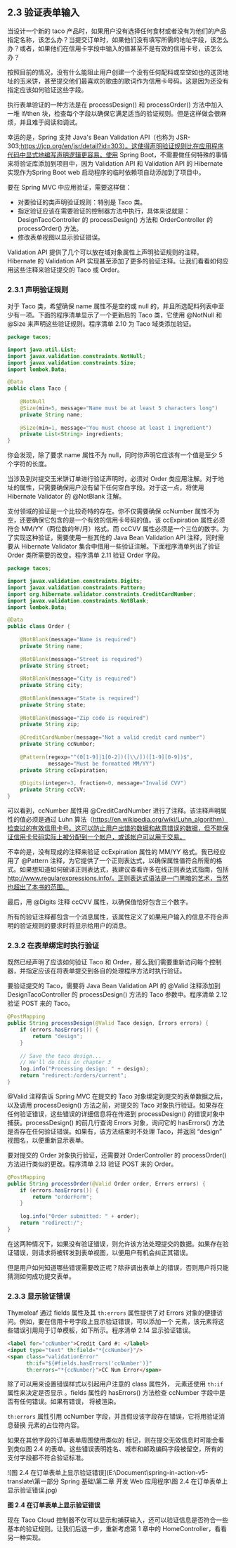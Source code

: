 ## 2.3 验证表单输入

当设计一个新的 taco 产品时，如果用户没有选择任何食材或者没有为他们的产品指定名称，该怎么办？当提交订单时，如果他们没有填写所需的地址字段，该怎么办？或者，如果他们在信用卡字段中输入的值甚至不是有效的信用卡号，该怎么办？

按照目前的情况，没有什么能阻止用户创建一个没有任何配料或空空如也的送货地址的玉米饼，甚至提交他们最喜欢的歌曲的歌词作为信用卡号码。这是因为还没有指定应该如何验证这些字段。

执行表单验证的一种方法是在 processDesign() 和 processOrder() 方法中加入一堆 if/then 块，检查每个字段以确保它满足适当的验证规则。但是这样做会很麻烦，并且难于阅读和调试。

幸运的是，Spring 支持 Java's Bean Validation API（也称为 JSR-303;https://jcp.org/en/jsr/detail?id=303）。这使得声明验证规则比在应用程序代码中显式地编写声明逻辑更容易。使用 Spring Boot，不需要做任何特殊的事情来将验证库添加到项目中，因为 Validation API 和 Validation API 的 Hibernate 实现作为Spring Boot web 启动程序的临时依赖项自动添加到了项目中。

要在 Spring MVC 中应用验证，需要这样做：

- 对要验证的类声明验证规则：特别是 Taco 类。
- 指定验证应该在需要验证的控制器方法中执行，具体来说就是：DesignTacoController 的 processDesign() 方法和 OrderController 的 processOrder() 方法。
- 修改表单视图以显示验证错误。

Validation API 提供了几个可以放在域对象属性上声明验证规则的注释。Hibernate 的 Validation API 实现甚至添加了更多的验证注释。让我们看看如何应用这些注释来验证提交的 Taco 或 Order。

### 2.3.1 声明验证规则

对于 Taco 类，希望确保 name 属性不是空的或 null 的，并且所选配料列表中至少有一项。下面的程序清单显示了一个更新后的 Taco 类，它使用 @NotNull 和 @Size 来声明这些验证规则。程序清单 2.10 为 Taco 域类添加验证。

```java
package tacos;

import java.util.List;
import javax.validation.constraints.NotNull;
import javax.validation.constraints.Size;
import lombok.Data;

@Data
public class Taco {
    
    @NotNull
    @Size(min=5, message="Name must be at least 5 characters long")
    private String name;
    
    @Size(min=1, message="You must choose at least 1 ingredient")
    private List<String> ingredients;
}
```

你会发现，除了要求 name 属性不为 null，同时你声明它应该有一个值是至少 5 个字符的长度。

当涉及到对提交玉米饼订单进行验证声明时，必须对 Order 类应用注解。对于地址的属性，只需要确保用户没有留下任何空白字段。对于这一点，将使用 Hibernate Validator 的 @NotBlank 注解。

支付领域的验证是一个比较奇特的存在。你不仅需要确保 ccNumber 属性不为空，还要确保它包含的是一个有效的信用卡号码的值。该 ccExpiration 属性必须符合 MM/YY（两位数的年/月）格式。而 ccCVV 属性必须是一个三位的数字。为了实现这种验证，需要使用一些其他的 Java Bean Validation API 注释，同时需要从 Hibernate Validator 集合中借用一些验证注解。下面程序清单列出了验证 Order 类所需要的改变。程序清单 2.11 验证 Order 字段。

```java
package tacos;

import javax.validation.constraints.Digits;
import javax.validation.constraints.Pattern;
import org.hibernate.validator.constraints.CreditCardNumber;
import javax.validation.constraints.NotBlank;
import lombok.Data;

@Data
public class Order {
    
    @NotBlank(message="Name is required")
    private String name;
    
    @NotBlank(message="Street is required")
    private String street;
    
    @NotBlank(message="City is required")
    private String city;
    
    @NotBlank(message="State is required")
    private String state;
    
    @NotBlank(message="Zip code is required")
    private String zip;
    
    @CreditCardNumber(message="Not a valid credit card number")
    private String ccNumber;
    
    @Pattern(regexp="^(0[1-9]|1[0-2])([\\/])([1-9][0-9])$",
             message="Must be formatted MM/YY")
    private String ccExpiration;
    
    @Digits(integer=3, fraction=0, message="Invalid CVV")
    private String ccCVV;
}
```

可以看到，ccNumber 属性用 @CreditCardNumber 进行了注释。该注释声明属性的值必须是通过 Luhn 算法（https://en.wikipedia.org/wiki/Luhn_algorithm）检查过的有效信用卡号。这可以防止用户出错的数据和故意错误的数据，但不能保证信用卡号码实际上被分配到一个帐户，或该帐户可以用于交易。

不幸的是，没有现成的注释来验证 ccExpiration 属性的 MM/YY 格式。我已经应用了 @Pattern 注释，为它提供了一个正则表达式，以确保属性值符合所需的格式。如果想知道如何破译正则表达式，我建议查看许多在线正则表达式指南，包括 http://www.regularexpressions.info/。正则表达式语法是一门黑暗的艺术，当然也超出了本书的范围。

最后，用 @Digits 注释 ccCVV 属性，以确保值恰好包含三个数字。

所有的验证注释都包含一个消息属性，该属性定义了如果用户输入的信息不符合声明的验证规则的要求时将显示给用户的消息。

### 2.3.2 在表单绑定时执行验证

既然已经声明了应该如何验证 Taco 和 Order，那么我们需要重新访问每个控制器，并指定应该在将表单提交到各自的处理程序方法时执行验证。

要验证提交的 Taco，需要将 Java Bean Validation API 的 @Valid 注释添加到 DesignTacoController 的 processDesign() 方法的 Taco 参数中。程序清单 2.12 验证 POST 来的 Taco。

```java
@PostMapping
public String processDesign(@Valid Taco design, Errors errors) {
    if (errors.hasErrors()) {
        return "design";
    }
    
    // Save the taco design...
    // We'll do this in chapter 3
    log.info("Processing design: " + design);
    return "redirect:/orders/current";
}
```

@Valid 注释告诉 Spring MVC 在提交的 Taco 对象绑定到提交的表单数据之后，以及调用 processDesign() 方法之前，对提交的 Taco 对象执行验证。如果存在任何验证错误，这些错误的详细信息将在传递到 processDesign() 的错误对象中捕获。processDesign() 的前几行查询 Errors 对象，询问它的 hasErrors() 方法是否存在任何验证错误。如果有，该方法结束时不处理 Taco，并返回 “design” 视图名，以便重新显示表单。

要对提交的 Order 对象执行验证，还需要对 OrderController 的 processOrder() 方法进行类似的更改。程序清单 2.13 验证 POST 来的 Order。

```java
@PostMapping
public String processOrder(@Valid Order order, Errors errors) {
    if (errors.hasErrors()) {
        return "orderForm";
    }
    
    log.info("Order submitted: " + order);
    return "redirect:/";
}
```

在这两种情况下，如果没有验证错误，则允许该方法处理提交的数据。如果存在验证错误，则请求将被转发到表单视图，以便用户有机会纠正其错误。

但是用户如何知道哪些错误需要改正呢？除非调出表单上的错误，否则用户将只能猜测如何成功提交表单。

### 2.3.3 显示验证错误

Thymeleaf 通过 fields 属性及其 `th:errors` 属性提供了对 Errors 对象的便捷访问。例如，要在信用卡号字段上显示验证错误，可以添加一个 <span> 元素，该元素将这些错误引用用于订单模板，如下所示。程序清单 2.14 显示验证错误。

```html
<label for="ccNumber">Credit Card #: </label>
<input type="text" th:field="*{ccNumber}"/>
<span class="validationError"
      th:if="${#fields.hasErrors('ccNumber')}"
      th:errors="*{ccNumber}">CC Num Error</span>
```

除了可以用来设置错误样式以引起用户注意的 class 属性外，<span> 元素还使用 `th:if` 属性来决定是否显示 <span>。fields 属性的 hasErrors() 方法检查 ccNumber 字段中是否有任何错误。如果有错误，<span> 将被渲染。

`th:errors` 属性引用 ccNumber 字段，并且假设该字段存在错误，它将用验证消息替换 <span> 元素的占位符内容。

如果在其他字段的订单表单周围使用类似的 <span> 标记，则在提交无效信息时可能会看到类似图 2.4 的表单。这些错误表明姓名、城市和邮政编码字段被留空，所有的支付字段都不符合验证标准。

![图 2.4 在订单表单上显示验证错误](E:\Document\spring-in-action-v5-translate\第一部分 Spring 基础\第二章 开发 Web 应用程序\图 2.4 在订单表单上显示验证错误.jpg)

**图 2.4 在订单表单上显示验证错误**

现在 Taco Cloud 控制器不仅可以显示和捕获输入，还可以验证信息是否符合一些基本的验证规则。让我们后退一步，重新考虑第 1 章中的 HomeController，看看另一种实现。